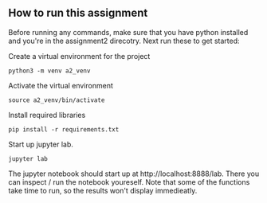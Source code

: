 ## How to run this assignment

Before running any commands, make sure that you have python installed and you're in the assignment2 direcotry.
Next run these to get started:

Create a virtual environment for the project

```
python3 -m venv a2_venv
```

Activate the virtual environment

```
source a2_venv/bin/activate
```

Install required libraries

```
pip install -r requirements.txt
```

Start up jupyter lab.

```
jupyter lab
```

The jupyter notebook should start up at http://localhost:8888/lab. There you can inspect / run the notebook youreself. Note that some of the functions take time to run, so the results won't display immedieatly.
